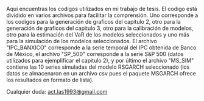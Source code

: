 Aquí encuentras los codigos utilizados en mi trabajo de tesis. El codigo está dividido en varios archivos para facilitar la comprensión. Uno corresponde a los codigos para la generación de graficos del capitulo 2, otro para la generación de graficos del capitulo 3, otro para la calibración de modelos, otro para la estimación del VaR de los modelos seleccionados y uno más para la simulación de los modelos seleccionados. 
El archivo "IPC_BANXICO" corresponde a la serie temporal del IPC obtenida de Banco de México, el archivo "SP_500" corresponde a la serie S&P 500 (datos utilizados para ejemplificar el capitulo 2), y por último el archivo "MS_SIM" contiene las 10 series simuladas del modelo RSGARCH seleccionado (los datos se almacenaron en un archivo csv pues el paquete MSGARCH ofrece los resultados en formato de lista).

Cualquier duda: act.las1993@gmail.com
